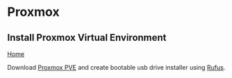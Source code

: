 # Proxmox
## Install Proxmox Virtual Environment
  
<p align="left">
  <a href="https://github.com/vdarkobar/Home_Cloud#proxmox">Home</a>
</p>  
  
  
  Download <a href="https://www.proxmox.com/de/proxmox-ve">Proxmox PVE</a> and create bootable usb drive installer using <a href="http://rufus.ie/">Rufus</a>.
  
